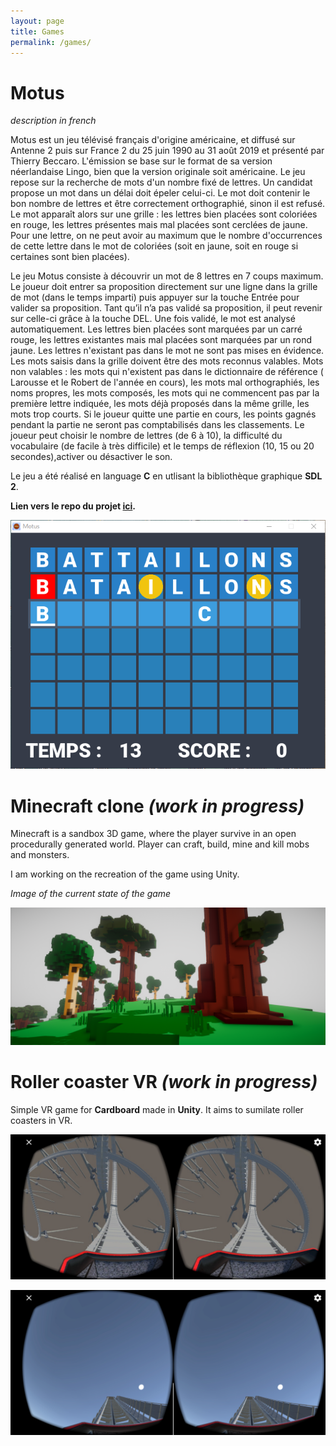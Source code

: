 ```yaml
---
layout: page
title: Games
permalink: /games/
---
```


# Motus
*description in french*

Motus est un jeu télévisé français d'origine américaine, et diffusé sur Antenne 2 puis sur France 2 du 25 juin 1990 au 31 août 2019 et présenté par Thierry Beccaro.
L'émission se base sur le format de sa version néerlandaise Lingo, bien que la version originale soit américaine.
Le jeu repose sur la recherche de mots d'un nombre fixé de lettres. Un candidat propose un mot dans un délai doit épeler celui-ci. Le mot doit contenir le bon nombre de lettres et être correctement orthographié, sinon il est refusé. Le mot apparaît alors sur une grille : les lettres bien placées sont coloriées en rouge, les lettres présentes mais mal placées sont cerclées de jaune. Pour une lettre, on ne peut avoir au maximum que le nombre d'occurrences de cette lettre dans le mot de coloriées (soit en jaune, soit en rouge si certaines sont bien placées).

Le jeu Motus consiste à découvrir un mot de 8 lettres en 7 coups maximum. Le joueur doit entrer sa proposition directement sur une ligne dans la grille de mot (dans le temps imparti) puis appuyer sur la touche Entrée pour valider sa proposition. Tant qu’il n’a pas validé sa proposition, il peut revenir sur celle-ci grâce à la touche DEL. Une fois validé, le mot est analysé automatiquement. Les lettres bien placées sont marquées par un carré rouge, les lettres existantes mais mal placées sont marquées par un rond jaune. Les lettres n'existant pas dans le mot ne sont pas mises en évidence. 
Les mots saisis dans la grille doivent être des mots reconnus valables. Mots non valables : les mots qui n'existent pas dans le dictionnaire de référence ( Larousse et le Robert de l'année en cours), les mots mal orthographiés, les noms propres, les mots composés, les mots qui ne commencent pas par la première lettre indiquée, les mots déjà proposés dans la même grille, les mots trop courts. 
Si le joueur quitte une partie en cours, les points gagnés pendant la partie ne seront pas comptabilisés dans les classements. 
Le joueur peut choisir le nombre de lettres (de 6 à 10), la difficulté du vocabulaire (de facile à très difficile) et le temps de réflexion (10, 15 ou 20 secondes),activer ou désactiver le son.

Le jeu a été réalisé en language **C** en utlisant la bibliothèque graphique **SDL 2**.

**Lien vers le repo du projet [ici](http://www.github.com/fimtow/motus).**

![motus](./images/motus.png)

# Minecraft clone *(work in progress)*

Minecraft is a sandbox 3D game, where the player survive in an open procedurally generated world. Player can craft, build, mine and kill mobs and monsters.

I am working on the recreation of the game using Unity.

*Image of the current state of the game*

![minecraft](./images/minecraft.png)

# Roller coaster VR *(work in progress)*

Simple VR game for **Cardboard** made in **Unity**. It aims to sumilate roller coasters in VR.

![vr1](./images/vr1.png)

![vr2](./images/vr2.png)


